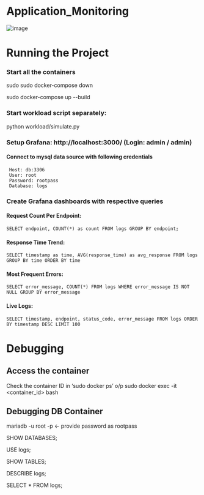 # Application_Monitoring
![image](https://github.com/user-attachments/assets/91de9b1a-2dc2-48ad-b28c-6594e5712391)

# Running  the Project
  ### Start all the containers
  sudo sudo docker-compose down
  
  sudo docker-compose up --build
  ### Start workload script separately:
  python workload/simulate.py
  ### Setup Grafana: http://localhost:3000/ (Login: admin / admin)
  #### Connect to mysql data source with following credentials
     Host: db:3306
     User: root
     Password: rootpass
     Database: logs
  ### Create Grafana dashboards with respective queries
   #### Request Count Per Endpoint:
    SELECT endpoint, COUNT(*) as count FROM logs GROUP BY endpoint;
   #### Response Time Trend:
    SELECT timestamp as time, AVG(response_time) as avg_response FROM logs GROUP BY time ORDER BY time
   #### Most Frequent Errors:
    SELECT error_message, COUNT(*) FROM logs WHERE error_message IS NOT NULL GROUP BY error_message
   #### Live Logs:
    SELECT timestamp, endpoint, status_code, error_message FROM logs ORDER BY timestamp DESC LIMIT 100

# Debugging 
## Access the container 
  Check the container ID in ‘sudo docker ps’ o/p
  sudo docker exec -it <container_id> bash
## Debugging DB Container
   mariadb -u root -p  <- provide password as rootpass 
   
   SHOW DATABASES;
   
   USE logs;
   
   SHOW TABLES;
   
   DESCRIBE logs;
   
   SELECT * FROM logs;

